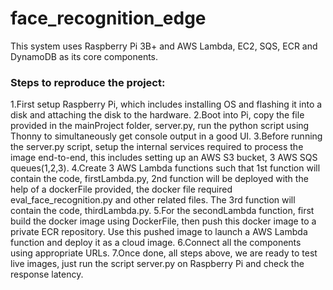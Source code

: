 # face_recognition_edge

This system uses Raspberry Pi 3B+ and AWS Lambda, EC2, SQS, ECR and DynamoDB as its core components.

### Steps to reproduce the project:

1.First setup Raspberry Pi, which includes installing OS and flashing it into a disk and attaching the disk to the hardware.
2.Boot into Pi, copy the file provided in the mainProject folder, server.py, run the python script using Thonny to simultaneously get console output in a good UI.
3.Before running the server.py script, setup the internal services required to process the image end-to-end, this includes setting up an AWS S3 bucket, 3 AWS SQS queues(1,2,3).
4.Create 3 AWS Lambda functions such that 1st function will contain the code, firstLambda.py, 2nd function will be deployed with the help of a dockerFile provided, the docker file required eval_face_recognition.py and other related files. The 3rd function will contain the code, thirdLambda.py.
5.For the secondLambda function, first build the docker image using DockerFile, then push this docker image to a private ECR repository. Use this pushed image to launch a AWS Lambda function and deploy it as a cloud image.
6.Connect all the components using appropriate URLs.
7.Once done, all steps above, we are ready to test live images, just run the script server.py on Raspberry Pi and check the response latency.
